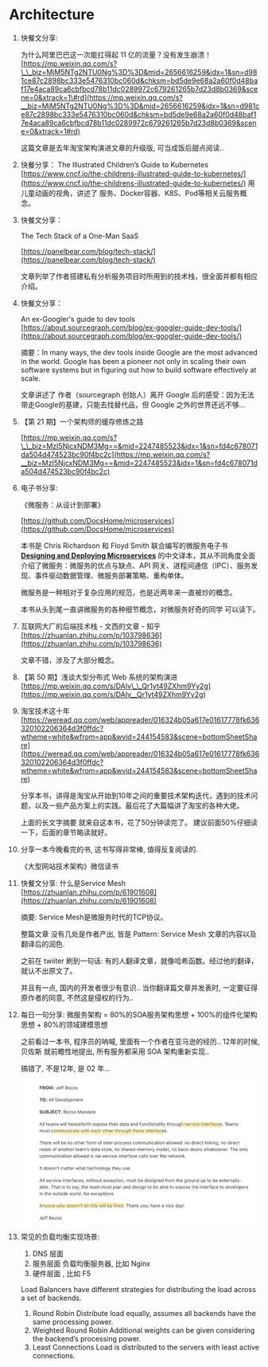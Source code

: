 # Architecture

1. 快餐文分享:

   为什么阿里巴巴这一次能扛得起 11 亿的流量？没有发生崩溃！ [https://mp.weixin.qq.com/s?\_\_biz=MjM5NTg2NTU0Ng%3D%3D&mid=2656616259&idx=1&sn=d981ce87c2898bc333e5476310bc060d&chksm=bd5de9e68a2a60f0d48baf17e4aca89ca6cbfbcd78b11dc0289972c679261265b7d23d8b0369&scene=0&xtrack=1\#rd](https://mp.weixin.qq.com/s?__biz=MjM5NTg2NTU0Ng%3D%3D&mid=2656616259&idx=1&sn=d981ce87c2898bc333e5476310bc060d&chksm=bd5de9e68a2a60f0d48baf17e4aca89ca6cbfbcd78b11dc0289972c679261265b7d23d8b0369&scene=0&xtrack=1#rd)

   这篇文章是去年淘宝架构演进文章的升级版, 可当成饭后甜点阅读..

2. 快餐分享： The Illustrated Children’s Guide to Kubernetes [https://www.cncf.io/the-childrens-illustrated-guide-to-kubernetes/](https://www.cncf.io/the-childrens-illustrated-guide-to-kubernetes/) 用儿童动画的视角，讲述了 服务、Docker容器、K8S、Pod等相关云服务概念。
3. 快餐文分享：

   The Tech Stack of a One-Man SaaS

   [https://panelbear.com/blog/tech-stack/](https://panelbear.com/blog/tech-stack/)

   文章列举了作者搭建私有分析服务项目时所用到的技术栈，很全面并都有相应介绍。

4. 快餐文分享：

   An ex-Googler's guide to dev tools [https://about.sourcegraph.com/blog/ex-googler-guide-dev-tools/](https://about.sourcegraph.com/blog/ex-googler-guide-dev-tools/)

   摘要：In many ways, the dev tools inside Google are the most advanced in the world. Google has been a pioneer not only in scaling their own software systems but in figuring out how to build software effectively at scale.

   文章讲述了 作者（sourcegraph 创始人）离开 Google 后的感受：因为无法带走Google的基建，只能去找替代品，但 Google 之外的世界还远不够...

5. 【第 21 期】一个架构师的缓存修炼之路

   [https://mp.weixin.qq.com/s?\_\_biz=MzI5NjcxNDM3Mg==&mid=2247485523&idx=1&sn=fd4c678071da504d474523bc90f4bc2c](https://mp.weixin.qq.com/s?__biz=MzI5NjcxNDM3Mg==&mid=2247485523&idx=1&sn=fd4c678071da504d474523bc90f4bc2c)

6. 电子书分享:

   《微服务：从设计到部署》

   [https://github.com/DocsHome/microservices](https://github.com/DocsHome/microservices)

   本书是 Chris Richardson 和 Floyd Smith 联合编写的微服务电子书 [**Designing and Deploying Microservices**](https://www.nginx.com/resources/library/designing-deploying-microservices/) 的中文译本，其从不同角度全面介绍了微服务：微服务的优点与缺点、API 网关、进程间通信（IPC）、服务发现、事件驱动数据管理、微服务部署策略、重构单体。

   微服务是一种相对于复杂应用的规范，也是近两年来一直被炒的概念。

   本书从头到尾一直讲微服务的各种细节概念，对微服务好奇的同学 可以读下。

7. 互联网大厂的后端技术栈 - 文西的文章 - 知乎 [https://zhuanlan.zhihu.com/p/103798636](https://zhuanlan.zhihu.com/p/103798636)

   文章不错，涉及了大部分概念。

8. 【第 50 期】浅谈大型分布式 Web 系统的架构演进 [https://mp.weixin.qq.com/s/DAIv\_\_Qr1yt49ZXhm9Yy2g](https://mp.weixin.qq.com/s/DAIv__Qr1yt49ZXhm9Yy2g)
9. 淘宝技术这十年 [https://weread.qq.com/web/appreader/016324b05a617e01617778fk636320102206364d3f0ffdc?wtheme=white&wfrom=app&wvid=244154583&scene=bottomSheetShare](https://weread.qq.com/web/appreader/016324b05a617e01617778fk636320102206364d3f0ffdc?wtheme=white&wfrom=app&wvid=244154583&scene=bottomSheetShare)

   分享本书，讲得是淘宝从开始到10年之间的重要技术架构迭代，遇到的技术问题，以及一些产品方案上的实践。最后花了大篇幅讲了淘宝的各种大佬。

   上面的长文字摘要 就来自这本书，花了50分钟读完了。 建议前面50%仔细读一下，后面的章节略读就好。

10. 分享一本今晚看完的书, 这书写得非常棒, 值得反复阅读的.

    《大型网站技术架构》微信读书

11. 快餐文分享: 什么是Service Mesh [https://zhuanlan.zhihu.com/p/61901608](https://zhuanlan.zhihu.com/p/61901608)

    摘要: Service Mesh是微服务时代的TCP协议。

    整篇文章 没有几处是作者产出, 皆是 Pattern: Service Mesh 文章的内容以及翻译后的润色.

    之前在 twiiter 刷到一句话: 有的人翻译文章，就像哈希函数。经过他的翻译，就认不出原文了。

    并且有一点, 国内的开发者很少有意识.. 当你翻译篇文章并发表时, 一定要征得原作者的同意, 不然这是侵权的行为..

12. 每日一句分享: 微服务架构 = 80%的SOA服务架构思想 + 100%的组件化架构思想 + 80%的领域建模思想

    之前看过一本书, 程序员的呐喊, 里面有一个作者在亚马逊的经历.. 12年的时候, 贝佐斯 就前瞻性地提出, 所有服务都采用 SOA 架构重新实现..

    搞错了, 不是12年, 是 02 年...

    ![image-20210118000403355](../.gitbook/assets/image-20210118000403355.png)

13. 常见的负载均衡实现场景:

    1. DNS 层面
    2. 服务层面 负载均衡服务器, 比如 Nginx
    3. 硬件层面 , 比如 F5

    Load Balancers have different strategies for distributing the load across a set of backends.

    1. Round Robin Distribute load equally, assumes all backends have the same processing power.
    2. Weighted Round Robin Additional weights can be given considering the backend’s processing power.
    3. Least Connections Load is distributed to the servers with least active connections.

